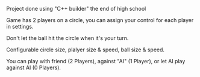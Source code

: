 Project done using "C++ builder" the end of high school

Game has 2 players on a circle, you can assign your control for each player in settings.

Don't let the ball hit the circle when it's your turn.

Configurable circle size, plalyer size & speed, ball size & speed.

You can play with friend (2 Players), against "AI" (1 Player), or let AI play against AI (0 Players).